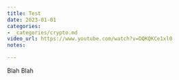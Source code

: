 ```yaml
---
title: Test
date: 2023-01-01
categories:
- _categories/crypto.md
video_url: https://www.youtube.com/watch?v=DQKQKCe1xl0
notes: 

---
```

Blah Blah
